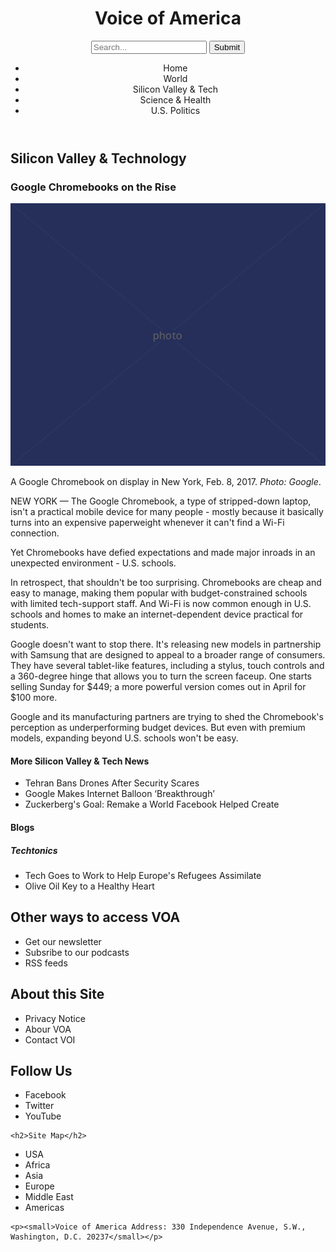 <!DOCTYPE html>
<html lang="en">
  <head>
    <meta charset="UTF-8" />
    <link href="style.css" rel="stylesheet" />
    <title>Voice of America</title>
  </head>

  <body>
<header>
    <h1>Voice of America</h1>
    <form>
      <input type="search" placeholder="Search..."/>
      <input type="submit" value="Submit"/>
    </form>
<nav>
    <ul>
      <li>Home</li>
      <li>World</li>
      <li>Silicon Valley &amp; Tech</li>
      <li>Science &amp; Health</li>
      <li>U.S. Politics</li>
    </ul>
  </nav>
    </header>
    
<main>    
    <h2>Silicon Valley &amp; Technology</h2>
<article>
    <h3>Google Chromebooks on the Rise</h3>

   <img src="600.png" alt="Google Chrome Books" />

   <p>A Google Chromebook on display in New York, Feb. 8, 2017. <em>Photo: Google</em>.

   <p>NEW YORK &mdash; The Google Chromebook, a type of stripped-down laptop, isn't a practical mobile device for many people - mostly because it basically turns into an expensive paperweight whenever it can't find a Wi-Fi connection.</p>

   <p>Yet Chromebooks have defied expectations and made major inroads in an unexpected environment - U.S. schools.</p>

   <p>In retrospect, that shouldn't be too surprising. Chromebooks are cheap and easy to manage, making them popular with budget-constrained schools with limited tech-support staff. And Wi-Fi is now common enough in U.S. schools and homes to make an internet-dependent device practical for students.</p>

   <p>Google doesn't want to stop there. It's releasing new models in partnership with Samsung that are designed to appeal to a broader range of consumers. They have several tablet-like features, including a stylus, touch controls and a 360-degree hinge that allows you to turn the screen faceup. One starts selling Sunday for $449; a more powerful version comes out in April for $100 more.</p>

   <p>Google and its manufacturing partners are trying to shed the Chromebook's perception as underperforming budget devices. But even with premium models, expanding beyond U.S. schools won't be easy.</p>

<aside>
    <h4>More Silicon Valley &amp; Tech News</h4>

   <ul>
      <li>Tehran Bans Drones After Security Scares</li>
      <li>Google Makes Internet Balloon ‘Breakthrough’</li>
      <li>Zuckerberg's Goal: Remake а World Facebook Helped Create</li>
    </ul>
  </aside>
  </article>
  <section>
    <h4>Blogs</h4>

   <h5>Techtonics</h5>

   <ul>
      <li>Tech Goes to Work to Help Europe's Refugees Assimilate</li>
      <li>Olive Oil Key to a Healthy Heart</li>
    </ul>
  </section>
   </main>
    <footer>
    <h2>Other ways to access VOA</h2>

   <ul>
      <li>Get our newsletter</li>
      <li>Subsribe to our podcasts</li>
      <li>RSS feeds</li>
    </ul>
    <h2>About this Site</h2>

   <ul>
      <li>Privacy Notice</li>
      <li>Abour VOA</li>
      <li>Contact VOI</li>
    </ul>

   <h2>Follow Us</h2>

   <ul>
      <li>Facebook</li>
      <li>Twitter</li>
      <li>YouTube</li>
    </ul>

    <h2>Site Map</h2>

   <ul>
      <li>USA</li>
      <li>Africa</li>
      <li>Asia</li>
      <li>Europe</li>
      <li>Middle East</li>
      <li>Americas</li>
    </ul>

    <p><small>Voice of America Address: 330 Independence Avenue, S.W., Washington, D.C. 20237</small></p>
</footer>
  </body>
</html>
